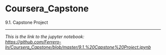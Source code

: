 # Coursera_Capstone
9.1. Capstone Project  
***
*This is the link to the jupyter notebook:*  
*https://github.com/Ferrero-In/Coursera_Capstone/blob/master/9.1.%20Capstone%20Project.ipynb*
